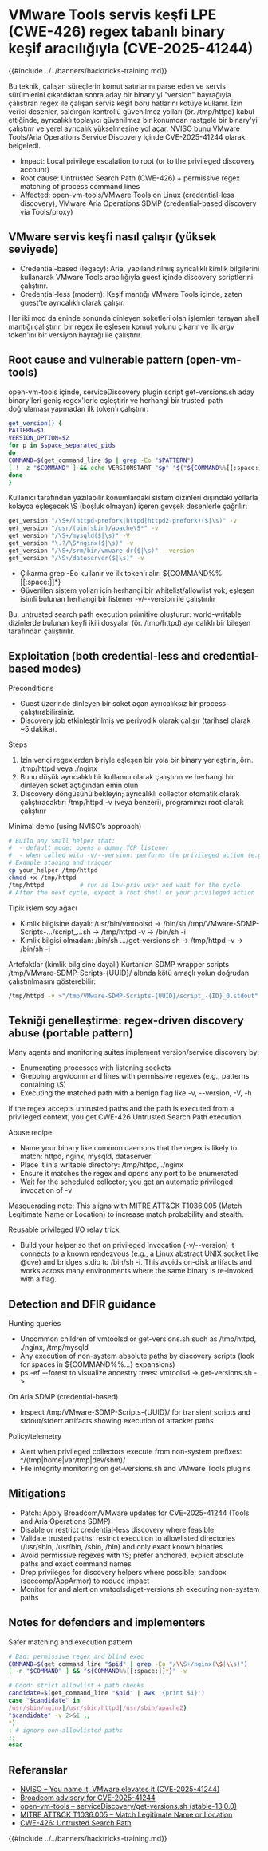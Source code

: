 # VMware Tools servis keşfi LPE (CWE-426) regex tabanlı binary keşif aracılığıyla (CVE-2025-41244)

{{#include ../../banners/hacktricks-training.md}}

Bu teknik, çalışan süreçlerin komut satırlarını parse eden ve servis sürümlerini çıkardıktan sonra aday bir binary'yi "version" bayrağıyla çalıştıran regex ile çalışan servis keşif boru hatlarını kötüye kullanır. İzin verici desenler, saldırgan kontrollü güvenilmez yolları (ör. /tmp/httpd) kabul ettiğinde, ayrıcalıklı toplayıcı güvenilmez bir konumdan rastgele bir binary'yi çalıştırır ve yerel ayrıcalık yükselmesine yol açar. NVISO bunu VMware Tools/Aria Operations Service Discovery içinde CVE-2025-41244 olarak belgeledi.

- Impact: Local privilege escalation to root (or to the privileged discovery account)
- Root cause: Untrusted Search Path (CWE-426) + permissive regex matching of process command lines
- Affected: open-vm-tools/VMware Tools on Linux (credential-less discovery), VMware Aria Operations SDMP (credential-based discovery via Tools/proxy)

## VMware servis keşfi nasıl çalışır (yüksek seviyede)

- Credential-based (legacy): Aria, yapılandırılmış ayrıcalıklı kimlik bilgilerini kullanarak VMware Tools aracılığıyla guest içinde discovery scriptlerini çalıştırır.
- Credential-less (modern): Keşif mantığı VMware Tools içinde, zaten guest'te ayrıcalıklı olarak çalışır.

Her iki mod da eninde sonunda dinleyen soketleri olan işlemleri tarayan shell mantığı çalıştırır, bir regex ile eşleşen komut yolunu çıkarır ve ilk argv token'ını bir versiyon bayrağı ile çalıştırır.

## Root cause and vulnerable pattern (open-vm-tools)

open-vm-tools içinde, serviceDiscovery plugin script get-versions.sh aday binary'leri geniş regex'lerle eşleştirir ve herhangi bir trusted-path doğrulaması yapmadan ilk token'ı çalıştırır:
```bash
get_version() {
PATTERN=$1
VERSION_OPTION=$2
for p in $space_separated_pids
do
COMMAND=$(get_command_line $p | grep -Eo "$PATTERN")
[ ! -z "$COMMAND" ] && echo VERSIONSTART "$p" "$("${COMMAND%%[[:space:]]*}" $VERSION_OPTION 2>&1)" VERSIONEND
done
}
```
Kullanıcı tarafından yazılabilir konumlardaki sistem dizinleri dışındaki yollarla kolayca eşleşecek \S (boşluk olmayan) içeren gevşek desenlerle çağrılır:
```bash
get_version "/\S+/(httpd-prefork|httpd|httpd2-prefork)($|\s)" -v
get_version "/usr/(bin|sbin)/apache\S*" -v
get_version "/\S+/mysqld($|\s)" -V
get_version "\.?/\S*nginx($|\s)" -v
get_version "/\S+/srm/bin/vmware-dr($|\s)" --version
get_version "/\S+/dataserver($|\s)" -v
```
- Çıkarma grep -Eo kullanır ve ilk token'ı alır: ${COMMAND%%[[:space:]]*}
- Güvenilen sistem yolları için herhangi bir whitelist/allowlist yok; eşleşen isimli bulunan herhangi bir listener -v/--version ile çalıştırılır

Bu, untrusted search path execution primitive oluşturur: world-writable dizinlerde bulunan keyfi ikili dosyalar (ör. /tmp/httpd) ayrıcalıklı bir bileşen tarafından çalıştırılır.

## Exploitation (both credential-less and credential-based modes)

Preconditions
- Guest üzerinde dinleyen bir soket açan ayrıcalıksız bir process çalıştırabilirsiniz.
- Discovery job etkinleştirilmiş ve periyodik olarak çalışır (tarihsel olarak ~5 dakika).

Steps
1) İzin verici regexlerden biriyle eşleşen bir yola bir binary yerleştirin, örn. /tmp/httpd veya ./nginx
2) Bunu düşük ayrıcalıklı bir kullanıcı olarak çalıştırın ve herhangi bir dinleyen soket açtığından emin olun
3) Discovery döngüsünü bekleyin; ayrıcalıklı collector otomatik olarak çalıştıracaktır: /tmp/httpd -v (veya benzeri), programınızı root olarak çalıştırır

Minimal demo (using NVISO’s approach)
```bash
# Build any small helper that:
#  - default mode: opens a dummy TCP listener
#  - when called with -v/--version: performs the privileged action (e.g., connect to an abstract UNIX socket and spawn /bin/sh -i)
# Example staging and trigger
cp your_helper /tmp/httpd
chmod +x /tmp/httpd
/tmp/httpd          # run as low-priv user and wait for the cycle
# After the next cycle, expect a root shell or your privileged action
```
Tipik işlem soy ağacı
- Kimlik bilgisine dayalı: /usr/bin/vmtoolsd -> /bin/sh /tmp/VMware-SDMP-Scripts-.../script_...sh -> /tmp/httpd -v -> /bin/sh -i
- Kimlik bilgisi olmadan: /bin/sh .../get-versions.sh -> /tmp/httpd -v -> /bin/sh -i

Artefaktlar (kimlik bilgisine dayalı)
Kurtarılan SDMP wrapper scripts /tmp/VMware-SDMP-Scripts-{UUID}/ altında kötü amaçlı yolun doğrudan çalıştırılmasını gösterebilir:
```bash
/tmp/httpd -v >"/tmp/VMware-SDMP-Scripts-{UUID}/script_-{ID}_0.stdout" 2>"/tmp/VMware-SDMP-Scripts-{UUID}/script_-{ID}_0.stderr"
```
## Tekniği genelleştirme: regex-driven discovery abuse (portable pattern)

Many agents and monitoring suites implement version/service discovery by:
- Enumerating processes with listening sockets
- Grepping argv/command lines with permissive regexes (e.g., patterns containing \S)
- Executing the matched path with a benign flag like -v, --version, -V, -h

If the regex accepts untrusted paths and the path is executed from a privileged context, you get CWE-426 Untrusted Search Path execution.

Abuse recipe
- Name your binary like common daemons that the regex is likely to match: httpd, nginx, mysqld, dataserver
- Place it in a writable directory: /tmp/httpd, ./nginx
- Ensure it matches the regex and opens any port to be enumerated
- Wait for the scheduled collector; you get an automatic privileged invocation of <path> -v

Masquerading note: This aligns with MITRE ATT&CK T1036.005 (Match Legitimate Name or Location) to increase match probability and stealth.

Reusable privileged I/O relay trick
- Build your helper so that on privileged invocation (-v/--version) it connects to a known rendezvous (e.g., a Linux abstract UNIX socket like @cve) and bridges stdio to /bin/sh -i. This avoids on-disk artifacts and works across many environments where the same binary is re-invoked with a flag.

## Detection and DFIR guidance

Hunting queries
- Uncommon children of vmtoolsd or get-versions.sh such as /tmp/httpd, ./nginx, /tmp/mysqld
- Any execution of non-system absolute paths by discovery scripts (look for spaces in ${COMMAND%%...} expansions)
- ps -ef --forest to visualize ancestry trees: vmtoolsd -> get-versions.sh -> <non-system path>

On Aria SDMP (credential-based)
- Inspect /tmp/VMware-SDMP-Scripts-{UUID}/ for transient scripts and stdout/stderr artifacts showing execution of attacker paths

Policy/telemetry
- Alert when privileged collectors execute from non-system prefixes: ^/(tmp|home|var/tmp|dev/shm)/
- File integrity monitoring on get-versions.sh and VMware Tools plugins

## Mitigations

- Patch: Apply Broadcom/VMware updates for CVE-2025-41244 (Tools and Aria Operations SDMP)
- Disable or restrict credential-less discovery where feasible
- Validate trusted paths: restrict execution to allowlisted directories (/usr/sbin, /usr/bin, /sbin, /bin) and only exact known binaries
- Avoid permissive regexes with \S; prefer anchored, explicit absolute paths and exact command names
- Drop privileges for discovery helpers where possible; sandbox (seccomp/AppArmor) to reduce impact
- Monitor for and alert on vmtoolsd/get-versions.sh executing non-system paths

## Notes for defenders and implementers

Safer matching and execution pattern
```bash
# Bad: permissive regex and blind exec
COMMAND=$(get_command_line "$pid" | grep -Eo "/\\S+/nginx(\$|\\s)")
[ -n "$COMMAND" ] && "${COMMAND%%[[:space:]]*}" -v

# Good: strict allowlist + path checks
candidate=$(get_command_line "$pid" | awk '{print $1}')
case "$candidate" in
/usr/sbin/nginx|/usr/sbin/httpd|/usr/sbin/apache2)
"$candidate" -v 2>&1 ;;
*)
: # ignore non-allowlisted paths
;;
esac
```
## Referanslar

- [NVISO – You name it, VMware elevates it (CVE-2025-41244)](https://blog.nviso.eu/2025/09/29/you-name-it-vmware-elevates-it-cve-2025-41244/)
- [Broadcom advisory for CVE-2025-41244](https://support.broadcom.com/web/ecx/support-content-notification/-/external/content/SecurityAdvisories/0/36149)
- [open-vm-tools – serviceDiscovery/get-versions.sh (stable-13.0.0)](https://github.com/vmware/open-vm-tools/blob/stable-13.0.0/open-vm-tools/services/plugins/serviceDiscovery/get-versions.sh)
- [MITRE ATT&CK T1036.005 – Match Legitimate Name or Location](https://attack.mitre.org/techniques/T1036/005/)
- [CWE-426: Untrusted Search Path](https://cwe.mitre.org/data/definitions/426.html)

{{#include ../../banners/hacktricks-training.md}}
